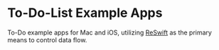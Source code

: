# To-Do-List Example Apps

To-Do example apps for Mac and iOS, utilizing [ReSwift](http://reswift.github.io/) as the primary means to control data flow.

